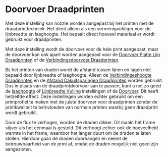 Doorvoer Draadprinten
====
Met deze instelling kan nozzle worden aangepast bij het printen met de draadprinttechniek. Het dient alleen als een vermenigvuldiger voor de lijnbreedte en laaghoogte. Het bepaalt direct hoeveel materiaal er wordt gebruikt voor draadprinten.

Met deze instelling wordt de doorvoer voor de hele print aangepast, maar de doorvoer kan ook apart worden aangepast voor de [Doorvoer Platte Lijn Draadprinten](wireframe_flow_flat.md) of de [Verbindingsdoorvoer Draadprinten](wireframe_flow_connection.md).

Bij het printen van draden wordt de afstand tussen lijnen en lagen niet bepaald door lijnbreedte of laaghoogte. Alleen de [Verbindingeshoogte Draadprinten](wireframe_height.md) en de [Afstand Dakuitsparingen Draadprinten](wireframe_roof_inset.md) worden gebruikt. Dus in plaats van de draadprintdoorvoer aan te passen, kunt u net zo goed de [laaghoogte](../resolution/layer_height.md) of [Lijnbreedte Vulling](../resolution/line_width.md) instellingen of de [Doorvoer](../material/material_flow.md). Dit heeft hetzelfde effect. Deze instellingen worden echter gebruikt om een ​​printprofiel te maken met de juiste doorvoer voor draadprinten zonder de printkwaliteit te beïnvloeden van normale printen waarbij geen draadprint wordt gebruikt.

Door de flux te verhogen, worden de draden dikker. Dit maakt het frame stijver als het eenmaal is gestold. Dit verhoogt echter ook de hoeveelheid warmte in het frame, waardoor het langer duurt om de draden te laten stollen. Hierdoor gaan de draden doorhangen en neemt de betrouwbaarheid van de print af, omdat de draden mogelijk niet goed zijn aangesloten.